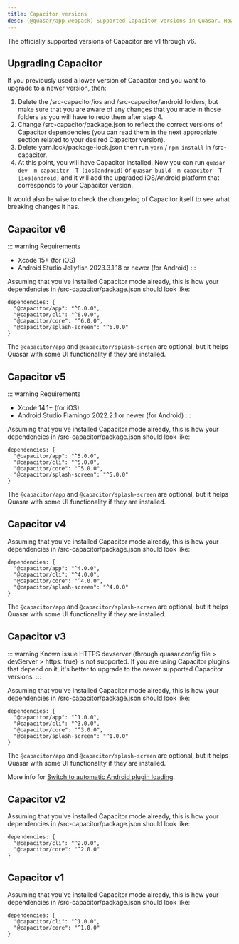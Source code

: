 ```yaml
---
title: Capacitor versions
desc: (@quasar/app-webpack) Supported Capacitor versions in Quasar. How to upgrade to a newer Capacitor version.
---
```


The officially supported versions of Capacitor are v1 through v6.

## Upgrading Capacitor

If you previously used a lower version of Capacitor and you want to upgrade to a newer version, then:

1. Delete the /src-capacitor/ios and /src-capacitor/android folders, but make sure that you are aware of any changes that you made in those folders as you will have to redo them after step 4.
2. Change /src-capacitor/package.json to reflect the correct versions of Capacitor dependencies (you can read them in the next appropriate section related to your desired Capacitor version).
3. Delete yarn.lock/package-lock.json then run `yarn` / `npm install` in /src-capacitor.
4. At this point, you will have Capacitor installed. Now you can run `quasar dev -m capacitor -T [ios|android]` or `quasar build -m capacitor -T [ios|android]` and it will add the upgraded iOS/Android platform that corresponds to your Capacitor version.

It would also be wise to check the changelog of Capacitor itself to see what breaking changes it has.

## Capacitor v6

::: warning Requirements
* Xcode 15+ (for iOS)
* Android Studio Jellyfish 2023.3.1.18 or newer (for Android)
:::

Assuming that you've installed Capacitor mode already, this is how your dependencies in /src-capacitor/package.json should look like:

```
dependencies: {
  "@capacitor/app": "^6.0.0",
  "@capacitor/cli": "^6.0.0",
  "@capacitor/core": "^6.0.0",
  "@capacitor/splash-screen": "^6.0.0"
}
```

The `@capacitor/app` and `@capacitor/splash-screen` are optional, but it helps Quasar with some UI functionality if they are installed.

## Capacitor v5

::: warning Requirements
* Xcode 14.1+ (for iOS)
* Android Studio Flamingo 2022.2.1 or newer (for Android)
:::

Assuming that you've installed Capacitor mode already, this is how your dependencies in /src-capacitor/package.json should look like:

```
dependencies: {
  "@capacitor/app": "^5.0.0",
  "@capacitor/cli": "^5.0.0",
  "@capacitor/core": "^5.0.0",
  "@capacitor/splash-screen": "^5.0.0"
}
```

The `@capacitor/app` and `@capacitor/splash-screen` are optional, but it helps Quasar with some UI functionality if they are installed.

## Capacitor v4

Assuming that you've installed Capacitor mode already, this is how your dependencies in /src-capacitor/package.json should look like:

```
dependencies: {
  "@capacitor/app": "^4.0.0",
  "@capacitor/cli": "^4.0.0",
  "@capacitor/core": "^4.0.0",
  "@capacitor/splash-screen": "^4.0.0"
}
```

The `@capacitor/app` and `@capacitor/splash-screen` are optional, but it helps Quasar with some UI functionality if they are installed.

## Capacitor v3

::: warning Known issue
HTTPS devserver (through quasar.config file > devServer > https: true) is not supported. If you are using Capacitor plugins that depend on it, it's better to upgrade to the newer supported Capacitor versions.
:::

Assuming that you've installed Capacitor mode already, this is how your dependencies in /src-capacitor/package.json should look like:

```
dependencies: {
  "@capacitor/app": "^1.0.0",
  "@capacitor/cli": "^3.0.0",
  "@capacitor/core": "^3.0.0",
  "@capacitor/splash-screen": "^1.0.0"
}
```

The `@capacitor/app` and `@capacitor/splash-screen` are optional, but it helps Quasar with some UI functionality if they are installed.

More info for [Switch to automatic Android plugin loading](https://capacitorjs.com/docs/updating/3-0#switch-to-automatic-android-plugin-loading).

## Capacitor v2

Assuming that you've installed Capacitor mode already, this is how your dependencies in /src-capacitor/package.json should look like:

```
dependencies: {
  "@capacitor/cli": "^2.0.0",
  "@capacitor/core": "^2.0.0"
}
```

## Capacitor v1

Assuming that you've installed Capacitor mode already, this is how your dependencies in /src-capacitor/package.json should look like:

```
dependencies: {
  "@capacitor/cli": "^1.0.0",
  "@capacitor/core": "^1.0.0"
}
```
